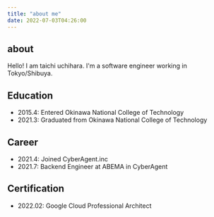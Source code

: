 ```yaml
---
title: "about me"
date: 2022-07-03T04:26:00
---
```


## about

Hello! I am taichi uchihara. I'm a software engineer working in Tokyo/Shibuya.

## Education

- 2015.4: Entered Okinawa National College of Technology
- 2021.3: Graduated from Okinawa National College of Technology

## Career

- 2021.4: Joined CyberAgent.inc
- 2021.7: Backend Engineer at ABEMA in CyberAgent

## Certification

- 2022.02: Google Cloud Professional Architect

